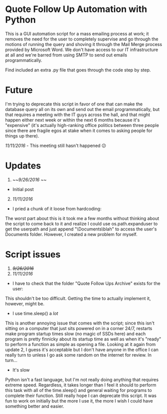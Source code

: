 # Quote Follow Up Automation with Python

This is a GUI automation script for a mass emailing process at work; it removes the need for the user to completely supervise and go through the motions of running the query and shoving it through the Mail Merge process provided by Microsoft Word. We don't have access to our IT infrastructure at all and we're barred from using SMTP to send out emails programmatically. 

Find included an extra .py file that goes through the code step by step.

# Future
I'm trying to deprecate this script in favor of one that can make the database query all on its own and send out the email programmatically, but that requires a meeting with the IT guys across the hall, and that might happen either next week or within the next 6 months because it's "expensive" (it's actually high-ranking office politics between three people since there are fragile egos at stake when it comes to asking people for things up there).

*11/11/2016* - This meeting still hasn't happened :confused:

# Updates
1. ~~*9/26/2016* ~~
- Initial post

2. *11/11/2016*

- I pried a chunk of it loose from hardcoding:

The worst part about this is it took me a few months without thinking about the script to come back to it and realize I could use os.path.expanduser to get the userpath and just append "\\Documents\\blah" to access the user's Documents folder. However, I created a new problem for myself.

# Script issues
1. ~~*9/26/2016*~~
2. *11/11/2016*

- I have to check that the folder "Quote Follow Ups Archive" exists for the user:

This shouldn't be too difficult. Getting the time to actually implement it, however, might be.
  
- I use time.sleep() a *lot*

This is another annoying issue that comes with the script; since this isn't sitting on a computer that just sits powered on in a corner 24/7, restarts make program startup times slow (no magic of SSDs here) and each program is pretty finnicky about its startup time as well as when it's "ready" to perform a function as simple as opening a file. Looking at it again from update 2, I guess it's acceptable but I don't have anyone in the office I can really turn to unless I go ask some random on the internet for review. In turn...
   
- It's slow

Python isn't a fast language, but I'm not really doing anything that requires extreme speed. Regardless, it takes longer than I feel it should to perform this task with all of the time.sleep() and general waiting for programs to complete their function. Still really hope I can deprecate this script. It was fun to work on initially but the more I use it, the more I wish I could have something better and easier.
